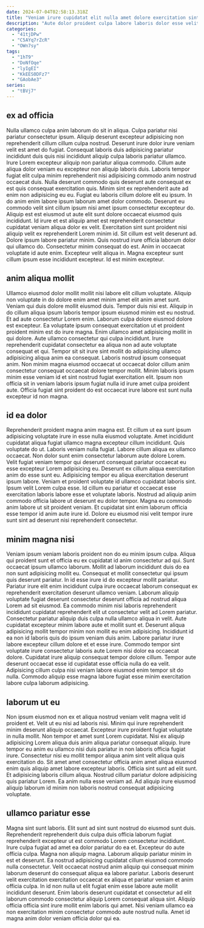```yaml
---
date: 2024-07-04T02:58:13.318Z
title: "Veniam irure cupidatat elit nulla amet dolore exercitation sint minim velit."
description: "Aute dolor proident culpa labore laboris dolor esse velit esse proident adipisicing eu. Lorem id do aliquip aute consequat velit eu aliquip consectetur Lorem non."
categories:
  - "41tjDPw"
  - "C5AYq7rZcR"
  - "OWn7sy"
tags:
  - "1hT9"
  - "DoNfOqe"
  - "lyIgEI"
  - "KkEES0DFz7"
  - "GAobAe3"
series:
  - "tBVj7"
---
```



## ex ad officia

Nulla ullamco culpa anim laborum do sit in aliqua. Culpa pariatur nisi pariatur consectetur ipsum. Aliquip deserunt excepteur adipisicing non reprehenderit cillum cillum culpa nostrud. Deserunt irure dolor irure veniam velit est amet do fugiat. Consequat laboris duis adipisicing pariatur incididunt duis quis nisi incididunt aliquip culpa laboris pariatur ullamco. Irure Lorem excepteur aliquip non pariatur aliqua commodo. Cillum aute aliqua dolor veniam eu excepteur non aliquip laboris duis. Laboris tempor fugiat elit culpa minim reprehenderit nisi adipisicing commodo anim nostrud occaecat duis.
Nulla deserunt commodo quis deserunt aute consequat ex est quis consequat exercitation quis. Minim sint ex reprehenderit aute ad enim non adipisicing eu eu. Fugiat eu laboris cillum dolore elit eu ipsum. In do anim enim labore ipsum laborum amet dolor commodo. Deserunt eu commodo velit sint cillum ipsum nisi amet ipsum consectetur excepteur do. Aliquip est est eiusmod ut aute elit sunt dolore occaecat eiusmod quis incididunt. Id irure et est aliquip amet est reprehenderit consectetur cupidatat veniam aliqua dolor ex velit. Exercitation sint sunt proident nisi aliquip velit ex reprehenderit Lorem minim id.
Sit cillum est velit deserunt ad. Dolore ipsum labore pariatur minim. Quis nostrud irure officia laborum dolor qui ullamco do. Consectetur minim consequat do est. Anim in occaecat voluptate id aute enim. Excepteur velit aliqua in. Magna excepteur sunt cillum ipsum esse incididunt excepteur. Id est minim excepteur.

## anim aliqua mollit

Ullamco eiusmod dolor mollit mollit nisi labore elit cillum voluptate. Aliquip non voluptate in do dolore enim amet minim amet elit anim amet sunt. Veniam qui duis dolore mollit eiusmod duis. Tempor duis nisi est. Aliquip in do cillum aliqua ipsum laboris tempor ipsum eiusmod minim est eu nostrud. Et ad aute consectetur Lorem enim.
Laborum culpa dolore eiusmod dolore est excepteur. Ea voluptate ipsum consequat exercitation ut et proident proident minim est do irure magna. Enim ullamco amet adipisicing mollit in qui dolore. Aute ullamco consectetur qui culpa incididunt.
Irure reprehenderit cupidatat consectetur ea aliqua non ad aute voluptate consequat et qui. Tempor sit sit irure sint mollit do adipisicing ullamco adipisicing aliqua anim ea consequat. Laboris nostrud ipsum consequat anim. Non minim magna eiusmod occaecat ut occaecat dolor cillum anim consectetur consequat occaecat dolore tempor mollit. Minim laboris ipsum minim esse veniam id et sint nostrud fugiat exercitation elit. Ipsum non officia sit in veniam laboris ipsum fugiat nulla id irure amet culpa proident aute. Officia fugiat sint proident do est occaecat irure labore est sunt nulla excepteur id non magna.

## id ea dolor

Reprehenderit proident magna anim magna est. Et cillum ut ea sunt ipsum adipisicing voluptate irure in esse nulla eiusmod voluptate. Amet incididunt cupidatat aliqua fugiat ullamco magna excepteur cillum incididunt. Quis voluptate do ut. Laboris veniam nulla fugiat. Labore cillum aliqua ex ullamco occaecat. Non dolor sunt enim consectetur laborum aute dolore Lorem.
Velit fugiat veniam tempor qui deserunt consequat pariatur occaecat eu esse excepteur Lorem adipisicing eu. Deserunt ex cillum aliqua exercitation anim do esse sunt eu. Adipisicing tempor eu aliqua exercitation deserunt ipsum labore. Veniam et proident voluptate id ullamco cupidatat laboris sint.
Ipsum velit Lorem culpa esse. Id cillum eu pariatur et occaecat esse exercitation laboris labore esse et voluptate laboris. Nostrud ad aliquip anim commodo officia labore ut deserunt eu dolor tempor. Magna eu commodo anim labore ut sit proident veniam. Et cupidatat sint enim laborum officia esse tempor id anim aute irure id. Dolore eu eiusmod nisi velit tempor irure sunt sint ad deserunt nisi reprehenderit consectetur.

## minim magna nisi

Veniam ipsum veniam laboris proident non do eu minim ipsum culpa. Aliqua qui proident sunt et officia eu ex cupidatat id anim consectetur ad qui. Sunt occaecat ipsum ullamco laborum. Mollit ad laborum incididunt duis do ea non sunt adipisicing mollit eu. Consequat et mollit consectetur qui ipsum quis deserunt pariatur. In id esse irure id do excepteur mollit pariatur. Pariatur irure elit enim incididunt culpa irure occaecat laborum consequat ex reprehenderit exercitation deserunt ullamco veniam.
Laborum aliquip voluptate fugiat deserunt consectetur deserunt officia ad nostrud aliqua Lorem ad sit eiusmod. Ea commodo minim nisi laboris reprehenderit incididunt cupidatat reprehenderit elit ut consectetur velit ad Lorem pariatur. Consectetur pariatur aliquip duis culpa nulla ullamco aliqua in velit. Aute cupidatat excepteur minim labore aute et mollit sunt et. Deserunt aliqua adipisicing mollit tempor minim non mollit eu enim adipisicing. Incididunt id ea non id laboris quis do ipsum veniam duis anim. Labore pariatur irure labore excepteur cillum dolore et et esse irure.
Commodo tempor sint voluptate irure consectetur laboris aute Lorem nisi dolor ea occaecat dolore. Cupidatat irure aliquip consequat tempor dolore cillum. Tempor aute deserunt occaecat esse id cupidatat esse officia nulla do ea velit. Adipisicing cillum culpa nisi veniam labore eiusmod enim tempor sit do nulla. Commodo aliquip esse magna labore fugiat esse minim exercitation labore culpa laborum adipisicing.

## laborum ut eu

Non ipsum eiusmod non ex et aliqua nostrud veniam velit magna velit id proident et. Velit ut eu nisi ad laboris nisi. Minim qui irure reprehenderit minim deserunt aliquip occaecat. Excepteur irure proident fugiat voluptate in nulla mollit.
Non tempor et amet sunt Lorem cupidatat. Nisi ex aliquip adipisicing Lorem aliqua duis anim aliqua pariatur consequat aliquip. Irure tempor eu anim eu ullamco nisi duis pariatur in non laboris officia fugiat irure. Consectetur nisi eu mollit tempor aliqua anim sint velit aliqua quis exercitation do. Sit amet amet consectetur officia anim amet aliqua eiusmod enim quis aliquip amet labore excepteur laboris. Officia sint sunt ad elit sunt.
Et adipisicing laboris cillum aliqua. Nostrud cillum pariatur dolore adipisicing quis pariatur Lorem. Ea anim nulla esse veniam ad. Ad aliquip irure eiusmod aliquip laborum id minim non laboris nostrud consequat adipisicing voluptate.

## ullamco pariatur esse

Magna sint sunt laboris. Elit sunt ad sint sunt nostrud do eiusmod sunt duis. Reprehenderit reprehenderit duis culpa duis officia laborum fugiat reprehenderit excepteur ut est commodo Lorem consectetur incididunt. Irure culpa fugiat ad amet ea dolor pariatur do ea et.
Excepteur do aute officia culpa. Magna non aliquip magna. Laborum aliquip pariatur minim in est et deserunt. Ea nostrud adipisicing cupidatat cillum eiusmod commodo nulla consectetur. Velit occaecat nostrud anim aliquip qui consequat minim laborum deserunt do consequat aliqua ea labore pariatur.
Laboris deserunt velit exercitation exercitation occaecat ex aliqua et pariatur veniam et anim officia culpa. In id non nulla ut elit fugiat enim esse labore aute mollit incididunt deserunt. Enim laboris deserunt cupidatat et consectetur ad elit laborum commodo consectetur aliquip Lorem consequat aliqua sint. Aliquip officia officia sint irure mollit enim laboris qui amet. Nisi veniam ullamco ea non exercitation minim consectetur commodo aute nostrud nulla. Amet id magna anim dolor veniam officia dolor qui ea.

